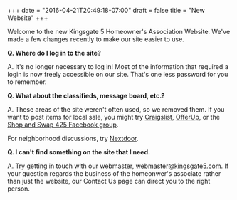 +++
date = "2016-04-21T20:49:18-07:00"
draft = false
title = "New Website"
+++ 

Welcome to the new Kingsgate 5 Homeowner's Association Website. We've made a few changes recently to make our site easier to use.

<!--more-->

**Q. Where do I log in to the site?**

A. It's no longer necessary to log in! Most of the information that required a login is now freely accessible on our site. That's one less password for you to remember. 

**Q. What about the classifieds, message board, etc.?**

A. These areas of the site weren't often used, so we removed them. If you want to post items for local sale, you might try [Craigslist](https://seattle.craigslist.org/), [OfferUp](https://offerupnow.com/), or the [Shop and Swap 425 Facebook group](https://www.facebook.com/groups/185923348153695/).

For neighborhood discussions, try [Nextdoor](https://nextdoor.com/).

**Q. I can't find something on the site that I need.**

A. Try getting in touch with our webmaster, [webmaster@kingsgate5.com](webmaster@kingsgate5.com). If your question regards the business of the homeonwer's associate rather than just the website, our Contact Us page can direct you to the right person.




